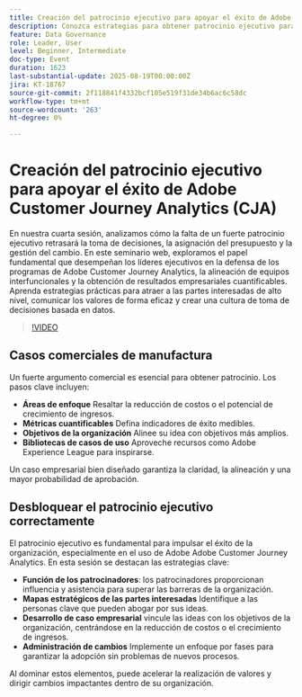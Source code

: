 ```yaml
---
title: Creación del patrocinio ejecutivo para apoyar el éxito de Adobe Customer Journey Analytics
description: Conozca estrategias para obtener patrocinio ejecutivo para el éxito de Adobe Customer Journey Analytics. Impulse la alineación, asegure los presupuestos y fomente la toma de decisiones basada en datos.
feature: Data Governance
role: Leader, User
level: Beginner, Intermediate
doc-type: Event
duration: 1623
last-substantial-update: 2025-08-19T00:00:00Z
jira: KT-18767
source-git-commit: 2f118841f4332bcf105e519f31de34b6ac6c58dc
workflow-type: tm+mt
source-wordcount: '263'
ht-degree: 0%

---
```



# Creación del patrocinio ejecutivo para apoyar el éxito de Adobe Customer Journey Analytics (CJA)

En nuestra cuarta sesión, analizamos cómo la falta de un fuerte patrocinio ejecutivo retrasará la toma de decisiones, la asignación del presupuesto y la gestión del cambio. En este seminario web, exploramos el papel fundamental que desempeñan los líderes ejecutivos en la defensa de los programas de Adobe Customer Journey Analytics, la alineación de equipos interfuncionales y la obtención de resultados empresariales cuantificables. Aprenda estrategias prácticas para atraer a las partes interesadas de alto nivel, comunicar los valores de forma eficaz y crear una cultura de toma de decisiones basada en datos.

>[!VIDEO](https://video.tv.adobe.com/v/3470853/?learn=on&enablevpops)

## Casos comerciales de manufactura

Un fuerte argumento comercial es esencial para obtener patrocinio. Los pasos clave incluyen:

* **Áreas de enfoque** Resaltar la reducción de costos o el potencial de crecimiento de ingresos.
* **Métricas cuantificables** Defina indicadores de éxito medibles.
* **Objetivos de la organización** Alinee su idea con objetivos más amplios.
* **Bibliotecas de casos de uso** Aproveche recursos como Adobe Experience League para inspirarse.

Un caso empresarial bien diseñado garantiza la claridad, la alineación y una mayor probabilidad de aprobación.

## Desbloquear el patrocinio ejecutivo correctamente

El patrocinio ejecutivo es fundamental para impulsar el éxito de la organización, especialmente en el uso de Adobe Adobe Customer Journey Analytics. En esta sesión se destacan las estrategias clave:

* **Función de los patrocinadores**: los patrocinadores proporcionan influencia y asistencia para superar las barreras de la organización.
* **Mapas estratégicos de las partes interesadas** Identifique a las personas clave que pueden abogar por sus ideas.
* **Desarrollo de caso empresarial** vincule las ideas con los objetivos de la organización, centrándose en la reducción de costos o el crecimiento de ingresos.
* **Administración de cambios** Implemente un enfoque por fases para garantizar la adopción sin problemas de nuevos procesos.

Al dominar estos elementos, puede acelerar la realización de valores y dirigir cambios impactantes dentro de su organización.
